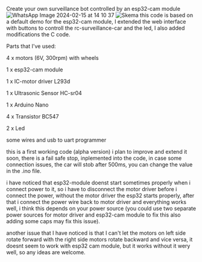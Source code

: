 Create your own surveillance bot controlled by an esp32-cam module
![WhatsApp Image 2024-02-15 at 14 10 37](https://github.com/irfanarhab/ESP32-CAM-For-RC-Car/assets/39016873/9e550d7c-8ae1-4ed3-90f1-ecd4693154f9)
![Skema](https://github.com/irfanarhab/ESP32-CAM-For-RC-Car/assets/39016873/2dcbcd52-d70c-40a4-866e-45343bb922cf)
this code is based on a default demo for the esp32-cam module, I extended the web interface with buttons to controll the rc-surveillance-car and the led, I also added modifications the C code.

Parts that I've used:

4 x motors (6V, 300rpm) with wheels

1 x esp32-cam module

1 x IC-motor driver L293d

1 x Ultrasonic Sensor HC-sr04

1 x Arduino Nano 

4 x Transistor BC547

2 x Led

some wires and usb to uart programmer 

this is a first working code (alpha version) i plan to improve and extend it soon, there is a fail safe stop, inplemented into the code, in case some connection issues, the car will stob after 500ms, you can change the value in the .ino file.

i have noticed that esp32-module doenst start sometimes properly when i connect power to it, so i have to disconnect the motor driver before i connect the power, without the motor driver the esp32 starts properly, after that i connect the power wire back to motor driver and everything works well, i think this depends on your power source (you could use two separate power sources for motor driver and esp32-cam module to fix this also adding some caps may fix this issue).

another issue that I have noticed is that I can't let the motors on left side rotate forward with the right side motors rotate backward and vice versa, it doesnt seem to work with esp32 cam module, but it works without it wery well, so any ideas are welcome.

